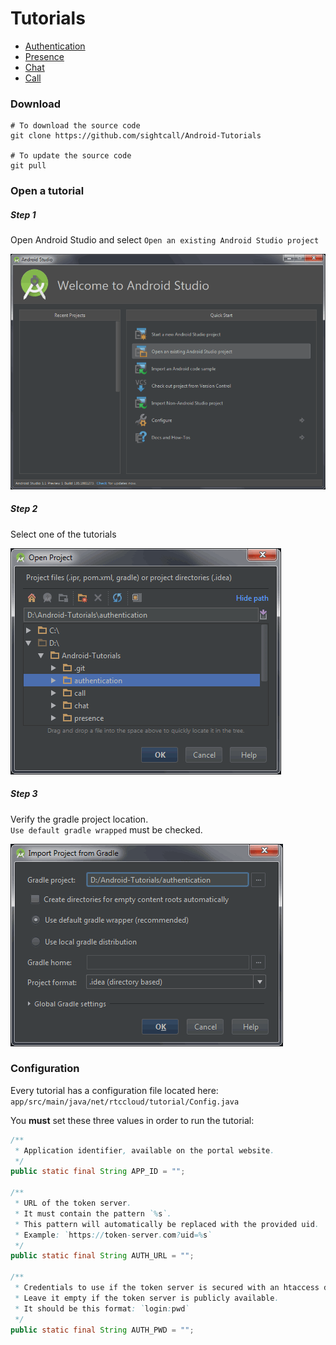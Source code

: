 # Tutorials 

- [Authentication](authentication)
- [Presence](presence)
- [Chat](chat)
- [Call](call)

### Download

```shell
# To download the source code
git clone https://github.com/sightcall/Android-Tutorials

# To update the source code
git pull
```

### Open a tutorial

##### Step 1

Open Android Studio and select `Open an existing Android Studio project`

![step1](art/step1.png)

##### Step 2

Select one of the tutorials

![step2](art/step2.png)

##### Step 3

Verify the gradle project location.  
`Use default gradle wrapped` must be checked.

![step3](art/step3.png)


### Configuration

Every tutorial has a configuration file located here:  
`app/src/main/java/net/rtccloud/tutorial/Config.java`

You **must** set these three values in order to run the tutorial:

```java
/**
 * Application identifier, available on the portal website.
 */
public static final String APP_ID = "";

/**
 * URL of the token server.
 * It must contain the pattern `%s`.
 * This pattern will automatically be replaced with the provided uid.
 * Example: `https://token-server.com?uid=%s`
 */
public static final String AUTH_URL = "";

/**
 * Credentials to use if the token server is secured with an htaccess dotfile.
 * Leave it empty if the token server is publicly available.
 * It should be this format: `login:pwd`
 */
public static final String AUTH_PWD = "";
```

